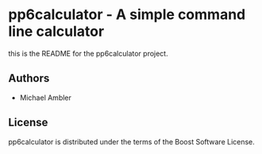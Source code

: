 pp6calculator - A simple command line calculator
================================================
this is the README for the pp6calculator project.

Authors
-------
- Michael Ambler

License
-------
pp6calculator is distributed under the terms of the Boost Software License.
